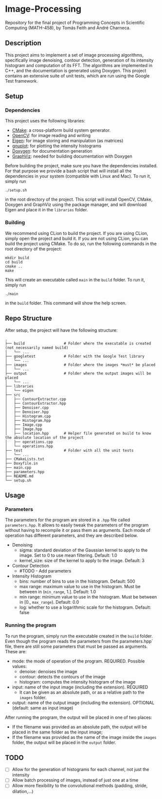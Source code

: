 # Image-Processing
Repository for the final project of Programming Concepts in Scientific Computing (MATH-458), by Tomás Feith and André 
Charneca.

## Description
This project aims to implement a set of image processing algorithms, specifically image denoising, contour detection,
generation of its intensity histogram and computation of its FFT. The algorithms are implemented in C++, and the 
documentation is generated using Doxygen.
This project contains an extensive suite of unit tests, which are run using the Google Test framework.

## Setup

### Dependencies
This project uses the following libraries:
- [CMake](https://cmake.org/): a cross-platform build system generator.
- [OpenCV](https://opencv.org/): for image reading and writing
- [Eigen](http://eigen.tuxfamily.org): for image storing and manipulation (as matrices)
- [gnuplot](http://www.gnuplot.info/): for plotting the intensity histograms
- [Doxygen](http://www.doxygen.nl/): for documentation generation
- [GraphViz](https://www.graphviz.org/): needed for building documentation with Doxygen

Before building the project, make sure you have the dependencies installed. For that purpose we provide a bash script
that will install all the dependencies in your system (compatible with Linux and Mac). To run it, simply run

    ./setup.sh

in the root directory of the project. This script will install OpenCV, CMake, Doxygen and GraphViz using the package
manager, and will download Eigen and place it in the `libraries` folder.

### Building
We recommend using CLion to build the project. If you are using CLion, simply open the project and build it. If you are
not using CLion, you can build the project using CMake. To do so, run the following commands in the root directory of 
the project:

    mkdir build
    cd build
    cmake ..
    make

This will create an executable called `main` in the `build` folder. To run it, simply run

    ./main

in the `build` folder. This command will show the help screen.

## Repo Structure

After setup, the project will have the following structure:

    .
    ├── build                  # Folder where the executable is created (not necessarily named build)
    │   └── ...
    ├── googletest             # Folder with the Google Test library
    │   └── ...
    ├── images                 # Folder where the images *must* be placed
    │   └── ...
    ├── output                 # Folder where the output images will be placed
    │   └── ...
    ├── libraries
    │   └── eigen
    ├── src
    │   ├── ContourExtractor.cpp
    │   ├── ContourExtractor.hpp
    │   ├── Denoiser.cpp
    │   ├── Denoiser.hpp
    │   ├── Histogram.cpp
    │   ├── Histogram.hpp
    │   ├── Image.cpp
    │   ├── Image.hpp
    │   ├── location.hpp       # Helper file generated on build to know the absolute location of the project
    │   ├── operations.cpp
    │   └── operations.hpp
    ├── test                   # Folder with all the unit tests
    │   └── ...
    ├── CMakeLists.txt
    ├── Doxyfile.in
    ├── main.cpp
    ├── parameters.hpp
    ├── README.md
    └── setup.sh

## Usage

### Parameters
The parameters for the program are stored in a `.hpp` file called `parameters.hpp`. It allows to easily tweak the 
parameters of the program without having to recompile it or pass them as arguments. Each mode of operation has different
parameters, and they are described below.
- Denoising
  - sigma: standard deviation of the Gaussian kernel to apply to the image. Set to 0 to use mean filtering. Default: 1.0
  - kernel_size: size of the kernel to apply to the image. Default: 3
- Contour Detection
  - #TODO - Add parameters
- Intensity Histogram
  - bins: number of bins to use in the histogram. Default: 500
  - max range: maximum value to use in the histogram. Must be between in (`min_range`, 1.]. Default: 1.0
  - min range: minimum value to use in the histogram. Must be between in [0., `max_range`). Default: 0.0
  - log: whether to use a logarithmic scale for the histogram. Default: false

### Running the program
To run the program, simply run the executable created in the `build` folder. Even though the program reads the parameters
from the parameters.hpp` file, there are still some parameters that must be passed as arguments. These are:
- mode: the mode of operation of the program. REQUIRED. Possible values:
  - denoise: denoises the image
  - contour: detects the contours of the image
  - histogram: computes the intensity histogram of the image
- input: name of the input image (including the extension). REQUIRED
  - It can be given as an absolute path, or as a relative path to the `images` folder. 
- output: name of the output image (including the extension). OPTIONAL (default: same as input image)

After running the program, the output will be placed in one of two places:
- If the filename was provided as an absolute path, the output will be placed in the same folder as the input image;
- If the filename was provided as the name of the image inside the `images` folder, the output will be placed in the
`output` folder.

## TODO

- [ ] Allow for the generation of histograms for each channel, not just the intensity
- [ ] Allow batch processing of images, instead of just one at a time
- [ ] Allow more flexibility to the convolutional methods (padding, stride, dilation,...)